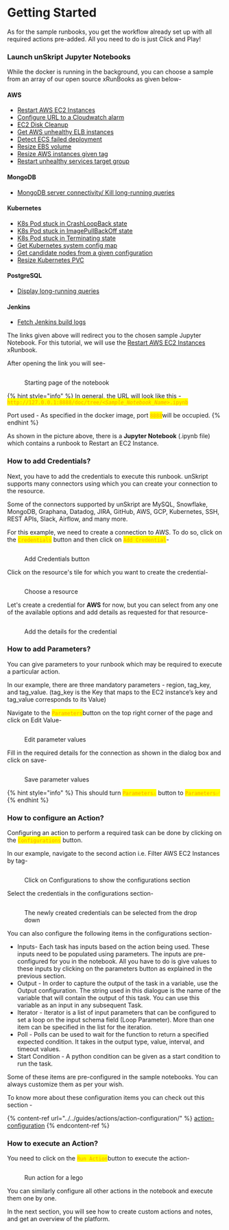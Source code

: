 # Getting Started

As for the sample runbooks, you get the workflow already set up with all required actions pre-added. All you need to do is just Click and Play!

### **Launch unSkript Jupyter Notebooks**

While the docker is running in the background, you can choose a sample from an array of our open source xRunBooks as given below-

#### **AWS**

* [Restart AWS EC2 Instances](http://127.0.0.1:8888/lab/tree/Restart\_AWS\_EC2\_Instances.ipynb)
* [Configure URL to a Cloudwatch alarm](http://127.0.0.1:8888/lab/tree/Configure-url-endpoint-on-a-cloudwatch-alarm.ipynb)
* [EC2 Disk Cleanup](http://127.0.0.1:8888/lab/tree/ec2-disk-cleanup.ipynb)
* [Get AWS unhealthy ELB instances](http://127.0.0.1:8888/lab/tree/get-aws-elb-unhealthy-instances.ipynb)
* [Detect ECS failed deployment](http://127.0.0.1:8888/lab/tree/Detect-ECS-failed-deployment.ipynb)
* [Resize EBS volume](http://127.0.0.1:8888/lab/tree/resize-ebs-volume.ipynb)
* [Resize AWS instances given tag](http://127.0.0.1:8888/lab/tree/restart-aws-instance-given-tag.ipynb)
* [Restart unhealthy services target group](http://127.0.0.1:8888/lab/tree/restart-unhealthy-services-target-group.ipynb)

#### **MongoDB**

* [MongoDB server connectivity/ Kill long-running queries](http://127.0.0.1:8888/lab/tree/MongoDB\_Server\_Connectivity.ipynb)

#### **Kubernetes**

* [K8s Pod stuck in CrashLoopBack state](http://127.0.0.1:8888/lab/tree/K8S\_Pod\_Stuck\_In\_CrashLoopBack\_State.ipynb)
* [K8s Pod stuck in ImagePullBackOff state](http://127.0.0.1:8888/lab/tree/K8S\_Pod\_Stuck\_In\_ImagePullBackOff\_State.ipynb)
* [K8s Pod stuck in Terminating state](http://127.0.0.1:8888/lab/tree/K8S\_Pod\_Stuck\_In\_Terminating\_State.ipynb)
* [Get Kubernetes system config map](http://127.0.0.1:8888/lab/tree/get-kube-system-config-map.ipynb)
* [Get candidate nodes from a given configuration](http://127.0.0.1:8888/lab/tree/k8s-get-candidate-nodes-given-config.ipynb)
* [Resize Kubernetes PVC](http://127.0.0.1:8888/lab/tree/resize-pvc.ipynb)

#### **PostgreSQL**

* [Display long-running queries](http://127.0.0.1:8888/lab/tree/Display-postgresql-long-running.ipynb)

#### **Jenkins**

* [Fetch Jenkins build logs](http://127.0.0.1:8888/lab/tree/fetch-jenkins-build-logs.ipynb)

The links given above will redirect you to the chosen sample Jupyter Notebook. For this tutorial, we will use the [Restart AWS EC2 Instances](http://127.0.0.1:8888/lab/tree/Restart\_AWS\_EC2\_Instances.ipynb) xRunbook.

After opening the link you will see-

<figure><img src="../../.gitbook/assets/Screenshot 2022-09-03 at 9.04.56 PM (1).png" alt=""><figcaption><p>Starting page of the notebook</p></figcaption></figure>

{% hint style="info" %}
In general, the URL will look like this - <mark style="color:orange;background-color:yellow;">`http://127.0.0.1:8888/doc/tree/`</mark>_<mark style="color:orange;background-color:yellow;">`<Sample_Notebook_Name>`</mark>_<mark style="color:orange;background-color:yellow;">`.ipynb`</mark>

Port used - As specified in the docker image, port <mark style="color:orange;background-color:yellow;">`8888`</mark>will be occupied.
{% endhint %}

As shown in the picture above, there is a **Jupyter Notebook** (.ipynb file) which contains a runbook to Restart an EC2 Instance.

### How to add Credentials?

Next, you have to add the credentials to execute this runbook. unSkript supports many connectors using which you can create your connection to the resource.

Some of the connectors supported by unSkript are MySQL, Snowflake, MongoDB, Graphana, Datadog, JIRA, GitHub, AWS, GCP, Kubernetes, SSH, REST APIs, Slack, Airflow, and many more.

For this example, we need to create a connection to AWS. To do so, click on the <mark style="color:orange;background-color:yellow;">`Credentials`</mark> button and then click on <mark style="color:orange;background-color:yellow;">`Add Credential`</mark>-

<figure><img src="../../.gitbook/assets/4492C210-21B6-4552-A50E-9EEED8DC85B8.png" alt=""><figcaption><p>Add Credentials button</p></figcaption></figure>

Click on the resource's tile for which you want to create the credential-

<figure><img src="../../.gitbook/assets/0D7C42AB-4CF3-4723-8F37-F6A65D72AACF (1).png" alt=""><figcaption><p>Choose a resource</p></figcaption></figure>

Let's create a credential for **AWS** for now, but you can select from any one of the available options and add details as requested for that resource-

<figure><img src="../../.gitbook/assets/Screenshot 2022-09-03 at 9.41.26 PM.png" alt=""><figcaption><p>Add the details for the credential</p></figcaption></figure>

### How to add Parameters?

You can give parameters to your runbook which may be required to execute a particular action.

In our example, there are three mandatory parameters - region, tag\_key, and tag\_value. (tag\_key is the Key that maps to the EC2 instance’s key and tag\_value corresponds to its Value)

Navigate to the <mark style="color:orange;background-color:yellow;">`Parameters`</mark>button on the top right corner of the page and click on Edit Value-

<figure><img src="../../.gitbook/assets/9A55C8D3-9675-4E94-BA86-4665B360AB45.png" alt=""><figcaption><p>Edit parameter values</p></figcaption></figure>

Fill in the required details for the connection as shown in the dialog box and click on save-

<figure><img src="../../.gitbook/assets/194D6E7A-CC9B-4647-A281-80ED7E75C9E8 (1).png" alt=""><figcaption><p>Save parameter values</p></figcaption></figure>

{% hint style="info" %}
This should turn <mark style="color:orange;background-color:yellow;">`Parameters⚠️`</mark> button to <mark style="color:orange;background-color:yellow;">`Parameters✅`</mark>
{% endhint %}

### How to configure an Action?

Configuring an action to perform a required task can be done by clicking on the <mark style="color:orange;background-color:yellow;">`Configurations`</mark> button.

In our example, navigate to the second action i.e. Filter AWS EC2 Instances by tag-

<figure><img src="../../.gitbook/assets/5D60DE6C-B792-4CBE-8D84-2B6D1B90CE3A.png" alt=""><figcaption><p>Click on Configurations to show the configurations section</p></figcaption></figure>

Select the credentials in the configurations section-

<figure><img src="../../.gitbook/assets/F375CB50-09B2-48CF-B66A-9F21DDC349B1.png" alt=""><figcaption><p>The newly created credentials can be selected from the drop down</p></figcaption></figure>

You can also configure the following items in the configurations section-

* Inputs- Each task has inputs based on the action being used. These inputs need to be populated using parameters. The inputs are pre-configured for you in the notebook. All you have to do is give values to these inputs by clicking on the parameters button as explained in the previous section.
* Output - In order to capture the output of the task in a variable, use the Output configuration. The string used in this dialogue is the name of the variable that will contain the output of this task. You can use this variable as an input in any subsequent Task.
* Iterator - Iterator is a list of input parameters that can be configured to set a loop on the input schema field (Loop Parameter). More than one item can be specified in the list for the iteration.
* Poll - Polls can be used to wait for the function to return a specified expected condition. It takes in the output type, value, interval, and timeout values.
* Start Condition - A python condition can be given as a start condition to run the task.

Some of these items are pre-configured in the sample notebooks. You can always customize them as per your wish.

To know more about these configuration items you can check out this section -

{% content-ref url="../../guides/actions/action-configuration/" %}
[action-configuration](../../guides/actions/action-configuration/)
{% endcontent-ref %}

### How to execute an Action?

You need to click on the <mark style="color:orange;background-color:yellow;">`Run Action`</mark>button to execute the action-

<figure><img src="../../.gitbook/assets/3DFDA0EF-FEDA-43CA-A2FB-EC9389D7D216.png" alt=""><figcaption><p>Run action for a lego</p></figcaption></figure>

You can similarly configure all other actions in the notebook and execute them one by one.

In the next section, you will see how to create custom actions and notes, and get an overview of the platform.
